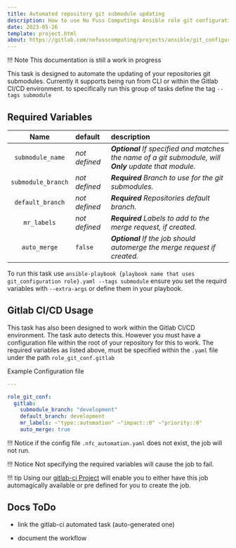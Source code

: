 ```yaml
---
title: Automated repository git submodule updating
description: How to use No Fuss Computings Ansible role git configuration tagged task, git submodules to update your repositories git submodules.
date: 2023-05-26
template: project.html
about: https://gitlab.com/nofusscomputing/projects/ansible/git_configuration
---
```


!!! Note
    This documentation is still a work in progress

This task is designed to automate the updating of your repositories git submodules. Currently it supports being run from CLI or within the Gitlab CI/CD environment. to specifically run this group of tasks define the tag `--tags submodule`


## Required Variables

| Name | default | description |
|:---:| :---|:---|
| `submodule_name` | *not defined* | ***Optional** If specified and matches the name of a git submodule, will **Only** update that module.* |
| `submodule_branch` | *not defined* | ***Required** Branch to use for the git submodules.* |
| `default_branch` | *not defined* | ***Required** Repositories default branch.* |
| `mr_labels` | *not defined* | ***Required** Labels to add to the merge request, if created.* |
| `auto_merge` | `false` | ***Optional** If the job should automerge the merge request if created.* |

To run this task use `ansible-playbook {playbook name that uses git_configuration role}.yaml --tags submodule` ensure you set the requird variables with `--extra-args` or define them in your playbook.


## Gitlab CI/CD Usage

This task has also been designed to work within the Gitlab CI/CD environment. The task auto detects this. However you must have a configuration file within the root of your repository for this to work. The required variables as listed above, must be specified within the `.yaml` file under the path `role_git_conf.gitlab`

Example Configuration file

``` yaml title=".nfc_automation.yaml" linenums="1"
---

role_git_conf:
  gitlab:
    submodule_branch: "development"
    default_branch: development
    mr_labels: ~"type::automation" ~"impact::0" ~"priority::0"
    auto_merge: true

```

!!! Notice
    if the config file `.nfc_automation.yaml` does not exist, the job will not run.

!!! Notice
    Not specifying the required variables will cause the job to fail.

!!! tip
    Using our [gitlab-ci Project](../gitlab-ci/index.md) will enable you to either have this job automagically available or pre defined for you to create the job.


## Docs ToDo

- link the gitlab-ci automated task (auto-generated one)

- document the workflow

